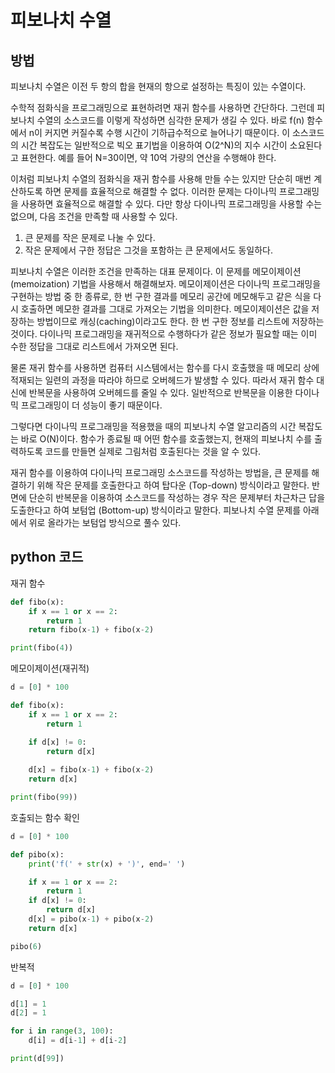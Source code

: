 # 피보나치 수열

## 방법

피보나치 수열은 이전 두 항의 합을 현재의 항으로 설정하는 특징이 있는 수열이다.

수학적 점화식을 프로그래밍으로 표현하려면 재귀 함수를 사용하면 간단하다. 그런데 피보나치 수열의 소스코드를 이렇게 작성하면 심각한 문제가 생길 수 있다. 바로 f(n) 함수에서 n이 커지면 커질수록 수행 시간이 기하급수적으로 늘어나기 때문이다. 이 소스코드의 시간 복잡도는 일반적으로 빅오 표기법을 이용하여 O(2^N)의 지수 시간이 소요된다고 표현한다. 예를 들어 N=30이면, 약 10억 가량의 연산을 수행해야 한다.

이처럼 피보나치 수열의 점화식을 재귀 함수를 사용해 만들 수는 있지만 단순히 매번 계산하도록 하면 문제를 효율적으로 해결할 수 없다. 이러한 문제는 다이나믹 프로그래밍을 사용하면 효율적으로 해결할 수 있다. 다만 항상 다이나믹 프로그래밍을 사용할 수는 없으며, 다음 조건을 만족할 때 사용할 수 있다.

1. 큰 문제를 작은 문제로 나눌 수 있다.
2. 작은 문제에서 구한 정답은 그것을 포함하는 큰 문제에서도 동일하다.

피보나치 수열은 이러한 조건을 만족하는 대표 문제이다. 이 문제를 메모이제이션(memoization) 기법을 사용해서 해결해보자. 메모이제이션은 다이나믹 프로그래밍을 구현하는 방법 중 한 종류로, 한 번 구한 결과를 메모리 공간에 메모해두고 같은 식을 다시 호출하면 메모한 결과를 그대로 가져오는 기법을 의미한다. 메모이제이션은 값을 저장하는 방법이므로 캐싱(caching)이라고도 한다. 한 번 구한 정보를 리스트에 저장하는 것이다. 다이나믹 프로그래밍을 재귀적으로 수행하다가 같은 정보가 필요할 때는 이미 수한 정답을 그대로 리스트에서 가져오면 된다.

물론 재귀 함수를 사용하면 컴퓨터 시스템에서는 함수를 다시 호출했을 때 메모리 상에 적재되는 일련의 과정을 따라야 하므로 오버헤드가 발생할 수 있다. 따라서 재귀 함수 대신에 반복문을 사용하여 오버헤드를 줄일 수 있다. 일반적으로 반복문을 이용한 다이나믹 프로그래밍이 더 성능이 좋기 때문이다.

그렇다면 다이나믹 프로그래밍을 적용했을 때의 피보나치 수열 알고리즘의 시간 복잡도는 바로 O(N)이다. 함수가 종료될 때 어떤 함수를 호출했는지, 현재의 피보나치 수를 출력하도록 코드를 만들면 실제로 그림처럼 호출된다는 것을 알 수 있다.

재귀 함수를 이용하여 다이나믹 프로그래밍 소스코드를 작성하는 방법을, 큰 문제를 해결하기 위해 작은 문제를 호출한다고 하여 탑다운 (Top-down) 방식이라고 말한다. 반면에 단순히 반복문을 이용하여 소스코드를 작성하는 경우 작은 문제부터 차근차근 답을 도출한다고 하여 보텀업 (Bottom-up) 방식이라고 말한다. 피보나치 수열 문제를 아래에서 위로 올라가는 보텀업 방식으로 풀수 있다.
## python 코드

재귀 함수

```python
def fibo(x):
    if x == 1 or x == 2:
        return 1
    return fibo(x-1) + fibo(x-2)

print(fibo(4))
```

메모이제이션(재귀적)

```python
d = [0] * 100

def fibo(x):
    if x == 1 or x == 2:
        return 1

    if d[x] != 0:
        return d[x]
    
    d[x] = fibo(x-1) + fibo(x-2)
    return d[x]

print(fibo(99))
```

호출되는 함수 확인

```python
d = [0] * 100

def pibo(x):
    print('f(' + str(x) + ')', end=' ')

    if x == 1 or x == 2:
        return 1
    if d[x] != 0:
        return d[x]
    d[x] = pibo(x-1) + pibo(x-2)
    return d[x]

pibo(6)
```

반복적

```python
d = [0] * 100

d[1] = 1
d[2] = 1

for i in range(3, 100):
    d[i] = d[i-1] + d[i-2]

print(d[99])
```